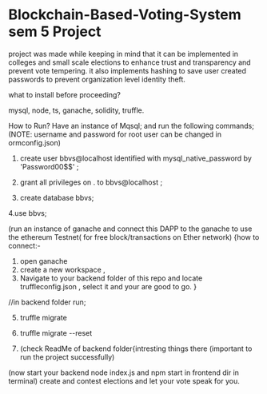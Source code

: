 # Blockchain-Based-Voting-System sem 5 Project

project was made while keeping in mind that it can be implemented in colleges and small scale elections to enhance trust and transparency and prevent vote tempering.
it also implements hashing to save user created passwords to prevent organization level identity theft.

what to install before proceeding?

mysql, node, ts, ganache, solidity, truffle.

How to Run?
Have an instance of Mqsql;
 and run the following commands; (NOTE: username and password for root user can be changed in ormconfig.json)

1. create user bbvs@localhost identified with mysql_native_password by 'Password00$$' ;

2. grant all privileges on . to bbvs@localhost ;

3. create database bbvs;
   
4.use bbvs;

(run an instance of ganache and connect this DAPP to the ganache to use the ethereum Testnet( for free block/transactions on Ether network)
{how to connect:- 

1. open ganache 
2. create a new workspace , 
3. Navigate to your backend folder of this repo and locate truffleconfig.json , select it and your are good to go.
     }

//in backend folder run;

5. truffle migrate

6. truffle migrate --reset

7. (check ReadMe of backend folder{intresting things there (important to run the project successfully)

(now start your backend node index.js and npm start in frontend dir in terminal)
create and contest elections and let your vote speak for you.
